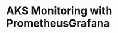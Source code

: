 # AKS Monitoring with PrometheusGrafana                                                                                                                                                                                                                                                                                                                                                                                                                         
